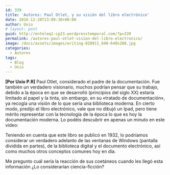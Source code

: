 ```yaml
---
id: 339
title: 'Autores: Paul Otlet, y su visión del libro electrónico'
date: 2016-12-28T23:09:30+00:00
author: Uxio
# layout: post
guid: http://enteleq1-cp23.wordpresstemporal.com/?p=339
permalink: /autores-paul-otlet-vision-del-libro-electronico/
image: /docs/assets/images/writing-828911_640-640x288.jpg
categories:
  - Autores
tags:
  - Blog
  - Uxio
---
```

**[Por Uxío P.R]** Paul Otlet, considerado el padre de la documentación. Fue también un verdadero visionario, muchos podrían pensar que su trabajo, debido a la época en que se desarrolló (principios del siglo XX) estaría limitado al papel y la tinta, sin embargo, en su «tratado de documentación», ya recogía una visión de lo que sería una biblioteca moderna. En cierto modo, predijo el libro electrónico, vale que no dibujó un Ipad, pero tiene mérito representar con la tecnología de la época lo que es hoy la documentación moderna. Lo podéis descubrir en apenas un minuto en este vídeo:



Teniendo en cuenta que este libro se publicó en 1932, lo podríamos considerar un verdadero adelanto de las ventanas de Windows (pantalla dividida en partes), de la biblioteca digital y el documento electrónico, así como muchos otros conceptos comunes hoy en día.

Me pregunto cuál sería la reacción de sus coetáneos cuando les llegó esta información ¿Lo considerarían ciencia-ficción?